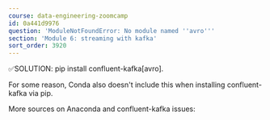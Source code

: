 ```yaml
---
course: data-engineering-zoomcamp
id: 0a441d9976
question: 'ModuleNotFoundError: No module named ''avro'''
section: 'Module 6: streaming with kafka'
sort_order: 3920
---
```


✅SOLUTION: pip install confluent-kafka[avro].

For some reason, Conda also doesn't include this when installing confluent-kafka via pip.

More sources on Anaconda and confluent-kafka issues:

